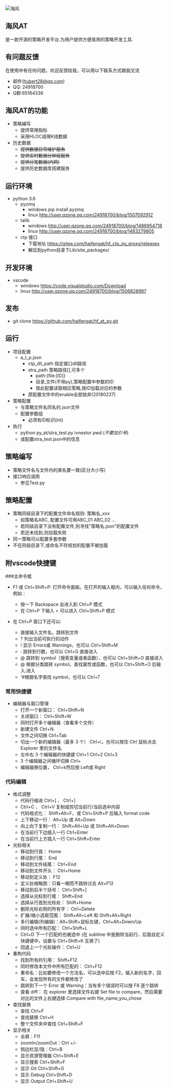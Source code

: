 ![海风](http://git.oschina.net/uploads/2/330302_haifengat.png?1484575602)
## 海风AT
是一款开源的策略开发平台.为用户提供方便易用的策略开发工具.

## 有问题反馈
在使用中有任何问题，欢迎反馈给我，可以用以下联系方式跟我交流

- 邮件(hubert28@qq.com)
- QQ: 24918700
- Q群:65164336

## 海风AT的功能
- 策略编写
    -  提供常用指标
    -  采用HLOC调用K线数据
- 历史数据
    - <del> 提供数据日常维护服务 </del>
    - <del> 提供实时数据分钟级服务 </del>
    - <del> 提供分笔数据(内网) </del>
    - 提供历史数据库搭建服务

## 运行环境
- python 3.6
    - pyzmq
        - windows pip install pyzmq
        - linux   http://user.qzone.qq.com/24918700/blog/1507092912
    - talib
        - windows http://user.qzone.qq.com/24918700/blog/1486954718
        - linux   http://user.qzone.qq.com/24918700/blog/1483279805
    - ctp 接口
        - 下载地址 https://gitee.com/haifengat/hf_ctp_py_proxy/releases
        - 解压到python目录下Lib/site_packages/
## 开发环境
- vscode
    - windows  https://code.visualstudio.com/Download
    - linux  http://user.qzone.qq.com/24918700/blog/1506828997

## 发布
- git clone https://github.com/haifengat/hf_at_py.git

## 运行
- 项目配置
    - a_t_p.json
        - ctp_dll_path 指定接口dll路径
        - stra_path 策略路径[],可多个
            - path:{file:[ID]}
            - 目录,文件(不带py),策略配置中参数的ID
            - 按此配置读取相应策略,按ID加载对应的参数
        - 原配置文件中的enable全部放弃(20180227)
- 策略配置
    - 与策略文件名同名的.json文件
    - 配置参数组
        - 必须有ID标识(int)
- 执行
    - python py_at/stra_test.py ivnestor pwd (*不要加引号*)
    - 或配置stra_test.json中的信息

## 策略编写
- 策略文件名与文件内的类名要一致(区分大小写)
- 接口响应调用
    - 参见Test.py

## 策略配置
- 策略同级目录下的配置文件命名规则: 策略名_xxx
    - 如策略名ABC, 配置文件可用ABC_01 ABC_02 ...
    - 若同级目录下没有配置文件,则寻找"策略名.json"的配置文件
    - 若还未找到,则加载失败
- 同一策略可以配置多套参数
- 不在同级目录下,或命名不符规划的配置不被加载

## 附vscode快捷键
###主命令框
- F1 或 Ctrl+Shift+P: 打开命令面板。在打开的输入框内，可以输入任何命令，例如：
    - 按一下 Backspace 会进入到 Ctrl+P 模式
    - 在 Ctrl+P 下输入 > 可以进入 Ctrl+Shift+P 模式

- 在 Ctrl+P 窗口下还可以:
    - 直接输入文件名，跳转到文件
    - ? 列出当前可执行的动作
    - ! 显示 Errors或 Warnings，也可以 Ctrl+Shift+M
    - : 跳转到行数，也可以 Ctrl+G 直接进入
    - @ 跳转到 symbol（搜索变量或者函数），也可以 Ctrl+Shift+O 直接进入
    - @ 根据分类跳转 symbol，查找属性或函数，也可以 Ctrl+Shift+O 后输入:进入
    - '#根据名字查找 symbol，也可以 Ctrl+T

### 常用快捷键
- 编辑器与窗口管理
    - 打开一个新窗口： Ctrl+Shift+N
    - 关闭窗口： Ctrl+Shift+W
    - 同时打开多个编辑器（查看多个文件）
    - 新建文件 Ctrl+N
    - 文件之间切换 Ctrl+Tab
    - 切出一个新的编辑器（最多 3 个） Ctrl+\，也可以按住 Ctrl 鼠标点击 Explorer 里的文件名
    - 左中右 3 个编辑器的快捷键 Ctrl+1 Ctrl+2 Ctrl+3
    - 3 个编辑器之间循环切换 Ctrl+
    - 编辑器换位置， Ctrl+k然后按 Left或 Right

### 代码编辑
- 格式调整
    - 代码行缩进 Ctrl+[ 、 Ctrl+]
    - Ctrl+C 、 Ctrl+V 复制或剪切当前行/当前选中内容
    - 代码格式化： Shift+Alt+F，或 Ctrl+Shift+P 后输入 format code
    - 上下移动一行： Alt+Up 或 Alt+Down
    - 向上向下复制一行： Shift+Alt+Up 或 Shift+Alt+Down
    - 在当前行下边插入一行 Ctrl+Enter
    - 在当前行上方插入一行 Ctrl+Shift+Enter
- 光标相关
    - 移动到行首： Home
    - 移动到行尾： End
    - 移动到文件结尾： Ctrl+End
    - 移动到文件开头： Ctrl+Home
    - 移动到定义处： F12
    - 定义处缩略图：只看一眼而不跳转过去 Alt+F12
    - 移动到后半个括号： Ctrl+Shift+]
    - 选择从光标到行尾： Shift+End
    - 选择从行首到光标处： Shift+Home
    - 删除光标右侧的所有字： Ctrl+Delete
    - 扩展/缩小选取范围： Shift+Alt+Left 和 Shift+Alt+Right
    - 多行编辑(列编辑)：Alt+Shift+鼠标左键，Ctrl+Alt+Down/Up
    - 同时选中所有匹配： Ctrl+Shift+L
    - Ctrl+D 下一个匹配的也被选中 (在 sublime 中是删除当前行，后面自定义快键键中，设置与 Ctrl+Shift+K 互换了)
    - 回退上一个光标操作： Ctrl+U
- 重构代码
    - 找到所有的引用： Shift+F12
    - 同时修改本文件中所有匹配的： Ctrl+F12
    - 重命名：比如要修改一个方法名，可以选中后按 F2，输入新的名字，回车，会发现所有的文件都修改了
    - 跳转到下一个 Error 或 Warning：当有多个错误时可以按 F8 逐个跳转
    - 查看 diff： 在 explorer 里选择文件右键 Set file to compare，然后需要对比的文件上右键选择 Compare with file_name_you_chose
- 查找替换
    - 查找 Ctrl+F
    - 查找替换 Ctrl+H
    - 整个文件夹中查找 Ctrl+Shift+F
- 显示相关
    - 全屏：F11
    - zoomIn/zoomOut：Ctrl +/-
    - 侧边栏显/隐：Ctrl+B
    - 显示资源管理器 Ctrl+Shift+E
    - 显示搜索 Ctrl+Shift+F
    - 显示 Git Ctrl+Shift+G
    - 显示 Debug Ctrl+Shift+D
    - 显示 Output Ctrl+Shift+U
  
